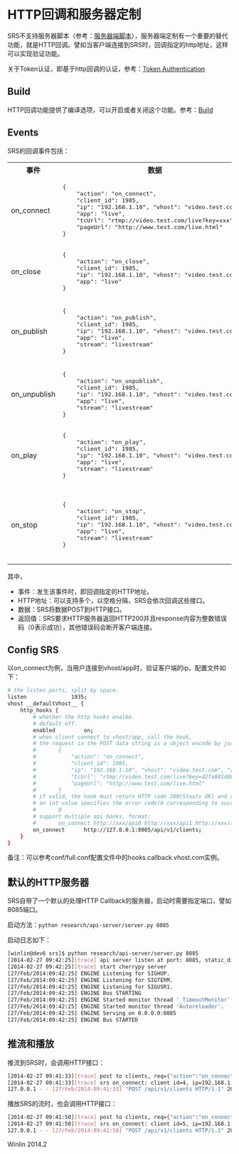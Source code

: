 # HTTP回调和服务器定制

SRS不支持服务器脚本（参考：[服务器端脚本](https://github.com/simple-rtmp-server/srs/wiki/v1_CN_ServerSideScript)），服务器端定制有一个重要的替代功能，就是HTTP回调。譬如当客户端连接到SRS时，回调指定的http地址，这样可以实现验证功能。

关于Token认证，即基于http回调的认证，参考：[Token Authentication](https://github.com/simple-rtmp-server/srs/wiki/v1_CN_DRM#token-authentication)

## Build

HTTP回调功能提供了编译选项，可以开启或者关闭这个功能。参考：[Build](https://github.com/simple-rtmp-server/srs/wiki/v1_CN_Build)

## Events

SRS的回调事件包括：

<table>
<tr>
<th>事件</th><th>数据</th><th>说明</th>
</tr>
<tr>
<td>on_connect</td>
<td>
<pre>
{
    "action": "on_connect",
    "client_id": 1985,
    "ip": "192.168.1.10", "vhost": "video.test.com", 
    "app": "live",
    "tcUrl": "rtmp://video.test.com/live?key=xxx",
    "pageUrl": "http://www.test.com/live.html"
}
</pre>
</td>
<td>当客户端连接到指定的vhost和app时</td>
</tr>
<tr>
<td>on_close</td>
<td>
<pre>
{
    "action": "on_close",
    "client_id": 1985,
    "ip": "192.168.1.10", "vhost": "video.test.com", 
    "app": "live"
}
</pre>
</td>
<td>当客户端关闭连接，或者SRS主动关闭连接时</td>
</tr>
<tr>
<td>on_publish</td>
<td>
<pre>
{
    "action": "on_publish",
    "client_id": 1985,
    "ip": "192.168.1.10", "vhost": "video.test.com", 
    "app": "live",
    "stream": "livestream"
}
</pre>
</td>
<td>当客户端发布流时，譬如flash/FMLE方式推流到服务器</td>
</tr>
<tr>
<td>on_unpublish</td>
<td>
<pre>
{
    "action": "on_unpublish",
    "client_id": 1985,
    "ip": "192.168.1.10", "vhost": "video.test.com", 
    "app": "live",
    "stream": "livestream"
}
</pre>
</td>
<td>当客户端停止发布流时</td>
</tr>
<tr>
<td>on_play</td>
<td>
<pre>
{
    "action": "on_play",
    "client_id": 1985,
    "ip": "192.168.1.10", "vhost": "video.test.com", 
    "app": "live",
    "stream": "livestream"
}
</pre>
</td>
<td>当客户端开始播放流时</td>
</tr>
<tr>
<td>on_stop</td>
<td>
<pre>
{
    "action": "on_stop",
    "client_id": 1985,
    "ip": "192.168.1.10", "vhost": "video.test.com", 
    "app": "live",
    "stream": "livestream"
}
</pre>
</td>
<td>当客户端停止播放时。备注：停止播放可能不会关闭连接，还能再继续播放。</td>
</tr>
</table>

其中，
* 事件：发生该事件时，即回调指定的HTTP地址。
* HTTP地址：可以支持多个，以空格分隔，SRS会依次回调这些接口。
* 数据：SRS将数据POST到HTTP接口。
* 返回值：SRS要求HTTP服务器返回HTTP200并且response内容为整数错误码（0表示成功），其他错误码会断开客户端连接。

## Config SRS

以on_connect为例，当用户连接到vhost/app时，验证客户端的ip，配置文件如下：

```bash
# the listen ports, split by space.
listen              1935;
vhost __defaultVhost__ {
    http_hooks {
        # whether the http hooks enalbe.
        # default off.
        enabled         on;
        # when client connect to vhost/app, call the hook,
        # the request in the POST data string is a object encode by json:
        #       {
        #           "action": "on_connect",
        #           "client_id": 1985,
        #           "ip": "192.168.1.10", "vhost": "video.test.com", "app": "live",
        #           "tcUrl": "rtmp://video.test.com/live?key=d2fa801d08e3f90ed1e1670e6e52651a",
        #           "pageUrl": "http://www.test.com/live.html"
        #       }
        # if valid, the hook must return HTTP code 200(Stauts OK) and response
        # an int value specifies the error code(0 corresponding to success):
        #       0
        # support multiple api hooks, format:
        #       on_connect http://xxx/api0 http://xxx/api1 http://xxx/apiN
        on_connect      http://127.0.0.1:8085/api/v1/clients;
    }
}
```

备注：可以参考conf/full.conf配置文件中的hooks.callback.vhost.com实例。

## 默认的HTTP服务器

SRS自带了一个默认的处理HTTP Callback的服务器，启动时需要指定端口，譬如8085端口。

启动方法：`python research/api-server/server.py 8085`

启动日志如下：

```bash
[winlin@dev6 srs]$ python research/api-server/server.py 8085
[2014-02-27 09:42:25][trace] api server listen at port: 8085, static_dir: /home/winlin/git/simple-rtmp-server/trunk/research/api-server/static-dir
[2014-02-27 09:42:25][trace] start cherrypy server
[27/Feb/2014:09:42:25] ENGINE Listening for SIGHUP.
[27/Feb/2014:09:42:25] ENGINE Listening for SIGTERM.
[27/Feb/2014:09:42:25] ENGINE Listening for SIGUSR1.
[27/Feb/2014:09:42:25] ENGINE Bus STARTING
[27/Feb/2014:09:42:25] ENGINE Started monitor thread '_TimeoutMonitor'.
[27/Feb/2014:09:42:25] ENGINE Started monitor thread 'Autoreloader'.
[27/Feb/2014:09:42:25] ENGINE Serving on 0.0.0.0:8085
[27/Feb/2014:09:42:25] ENGINE Bus STARTED
```

## 推流和播放

推流到SRS时，会调用HTTP接口：
```bash
[2014-02-27 09:41:33][trace] post to clients, req={"action":"on_connect","client_id":4,"ip":"192.168.1.179","vhost":"__defaultVhost__","app":"live","pageUrl":""}
[2014-02-27 09:41:33][trace] srs on_connect: client id=4, ip=192.168.1.179, vhost=__defaultVhost__, app=live, pageUrl=
127.0.0.1 - - [27/Feb/2014:09:41:33] "POST /api/v1/clients HTTP/1.1" 200 1 "" "srs(simple rtmp server)0.9.2"
```

播放SRS的流时，也会调用HTTP接口：
```bash
[2014-02-27 09:41:50][trace] post to clients, req={"action":"on_connect","client_id":5,"ip":"192.168.1.179","vhost":"__defaultVhost__","app":"live","pageUrl":"http://dev.chnvideo.com:3080/players/rtmp/"}
[2014-02-27 09:41:50][trace] srs on_connect: client id=5, ip=192.168.1.179, vhost=__defaultVhost__, app=live, pageUrl=http://dev.chnvideo.com:3080/players/rtmp/
127.0.0.1 - - [27/Feb/2014:09:41:50] "POST /api/v1/clients HTTP/1.1" 200 1 "" "srs(simple rtmp server)0.9.2"
```

Winlin 2014.2